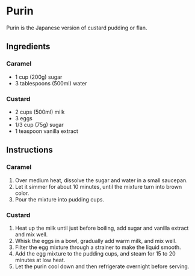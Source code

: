 # Purin

Purin is the Japanese version of custard pudding or flan.

## Ingredients

### Caramel

- 1 cup (200g) sugar
- 3 tablespoons (500ml) water

### Custard

- 2 cups (500ml) milk
- 3 eggs
- 1/3 cup (75g) sugar
- 1 teaspoon vanilla extract

## Instructions

### Caramel

1. Over medium heat, dissolve the sugar and
   water in a small saucepan.
2. Let it simmer for about 10 minutes, until
   the mixture turn into brown color.
3. Pour the mixture into pudding cups.

### Custard

1. Heat up the milk until just before boiling,
   add sugar and vanilla extract and mix well.
2. Whisk the eggs in a bowl, gradually add warm
   milk, and mix well.
3. Filter the egg mixture through a strainer to
   make the liquid smooth.
4. Add the egg mixture to the pudding cups, and
   steam for 15 to 20 minutes at low heat.
5. Let the purin cool down and then refrigerate
   overnight before serving.
